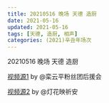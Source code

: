 ```yaml
---
title: 20210516 晚场 天德 造厨
date: 2021-05-16
updated: 2021-05-16
tags: [天德, 造厨, 相声] 
categories: (2021)辛丑年场次 
---
```

20210516 晚场 天德 造厨

[视频源1](https://weibo.com/6574451359/KfMiZBSzS) by @栾云平粉丝团后援会

[视频源2](https://weibo.com/1950216183/KfN9MbrtM ) by @灯花映祈安

